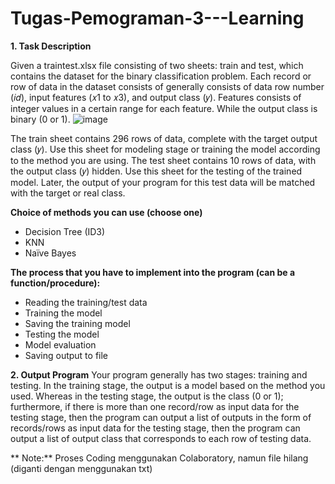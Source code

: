 # Tugas-Pemograman-3---Learning

**1. Task Description**


   Given a traintest.xlsx file consisting of two sheets: train and test, which contains the dataset for the binary classification problem. Each record or row of data in the dataset consists of generally consists of data row number (𝑖𝑑), input features (𝑥1 to 𝑥3), and output class (𝑦). Features consists of integer values in a certain range for each feature. While the output class is binary (0 or 1).
   ![image](https://github.com/user-attachments/assets/bcdeac4d-40ab-4768-b22d-02080d6b1112)
   
The train sheet contains 296 rows of data, complete with the target output class (𝑦). Use this sheet for modeling stage or training the model according to the method you are using. The test sheet contains 10 rows of data, with the output class (𝑦) hidden. Use this sheet for the testing of the trained model. Later, the output of your program for this test data will be matched with the target or real class.

**Choice of methods you can use (choose one)**
-  Decision Tree (ID3)
-  KNN
-  Naïve Bayes

**The process that you have to implement into the program (can be a function/procedure):**
-  Reading the training/test data
-  Training the model
-  Saving the training model
-  Testing the model
-  Model evaluation
-  Saving output to file

**2. Output Program**
   Your program generally has two stages: training and testing. In the training stage, the output is a model based on the method you used. Whereas in the testing stage, the output is the class (0 or 1); furthermore, if there is more than one record/row as input data for the testing stage, then the program can output a list of outputs in the form of records/rows as input data for the testing stage, then the program can output a list of output class that corresponds to each row of testing data.

  ** Note:**
  Proses Coding menggunakan Colaboratory, namun file hilang (diganti dengan menggunakan txt)
